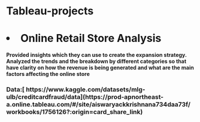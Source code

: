 # Tableau-projects
<h1><li>Online Retail Store Analysis</li></h1>

<b>Provided insights which they can use to create the expansion strategy. Analyzed the trends and the breakdown by different categories so that have clarity on how the revenue is being generated and what are the main factors affecting the online store</b>
<h3>Data:[ https://www.kaggle.com/datasets/mlg-ulb/creditcardfraud/data](https://prod-apnortheast-a.online.tableau.com/#/site/aiswaryackkrishnana734daa73f/workbooks/1756126?:origin=card_share_link)</h3>
